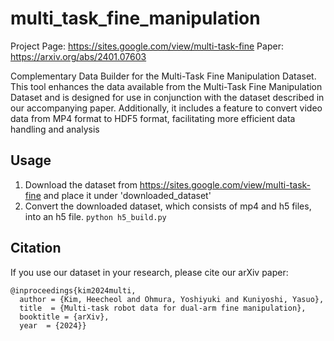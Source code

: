 # multi_task_fine_manipulation
Project Page: https://sites.google.com/view/multi-task-fine
Paper: https://arxiv.org/abs/2401.07603

Complementary Data Builder for the Multi-Task Fine Manipulation Dataset. This tool enhances the data available from the Multi-Task Fine Manipulation Dataset and is designed for use in conjunction with the dataset described in our accompanying paper. Additionally, it includes a feature to convert video data from MP4 format to HDF5 format, facilitating more efficient data handling and analysis

## Usage
1) Download the dataset from https://sites.google.com/view/multi-task-fine and place it under 'downloaded_dataset'
2) Convert the downloaded dataset, which consists of mp4 and h5 files, into an h5 file. ```python h5_build.py```

## Citation

If you use our dataset in your research, please cite our arXiv paper:
```
@inproceedings{kim2024multi,
  author = {Kim, Heecheol and Ohmura, Yoshiyuki and Kuniyoshi, Yasuo},
  title  = {Multi-task robot data for dual-arm fine manipulation},
  booktitle = {arXiv},
  year  = {2024}}
```
